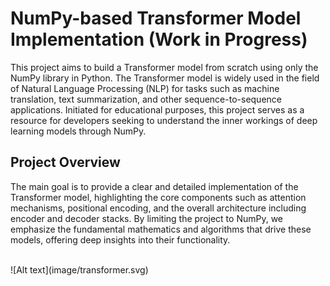 # NumPy-based Transformer Model Implementation (Work in Progress)

This project aims to build a Transformer model from scratch using only the NumPy library in Python. The Transformer model is widely used in the field of Natural Language Processing (NLP) for tasks such as machine translation, text summarization, and other sequence-to-sequence applications. Initiated for educational purposes, this project serves as a resource for developers seeking to understand the inner workings of deep learning models through NumPy.

## Project Overview

The main goal is to provide a clear and detailed implementation of the Transformer model, highlighting the core components such as attention mechanisms, positional encoding, and the overall architecture including encoder and decoder stacks. By limiting the project to NumPy, we emphasize the fundamental mathematics and algorithms that drive these models, offering deep insights into their functionality.

<br/>
![Alt text](image/transformer.svg)
<br/>